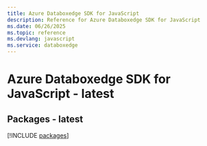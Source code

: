 ```yaml
---
title: Azure Databoxedge SDK for JavaScript
description: Reference for Azure Databoxedge SDK for JavaScript
ms.date: 06/26/2025
ms.topic: reference
ms.devlang: javascript
ms.service: databoxedge
---
```

# Azure Databoxedge SDK for JavaScript - latest
## Packages - latest
[!INCLUDE [packages](databoxedge-index.md)]
